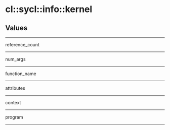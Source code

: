 # cl::sycl::info::kernel
## Values

---

reference_count

---

num_args

---

function_name

---

attributes

---

context

---

program

---
